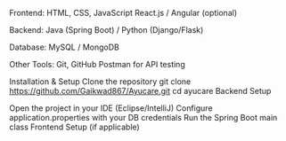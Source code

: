 Frontend:
HTML, CSS, JavaScript
React.js / Angular (optional)

Backend:
Java (Spring Boot) / Python (Django/Flask)

Database:
MySQL / MongoDB

Other Tools:
Git, GitHub
Postman for API testing

Installation & Setup
Clone the repository
git clone https://github.com/Gaikwad867/Ayucare.git
cd ayucare
Backend Setup

Open the project in your IDE (Eclipse/IntelliJ)
Configure application.properties with your DB credentials
Run the Spring Boot main class
Frontend Setup (if applicable)


